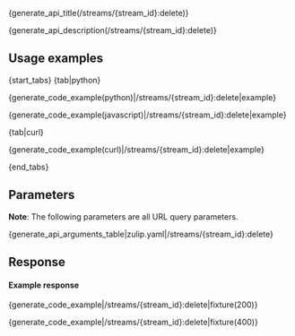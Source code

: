 {generate_api_title(/streams/{stream_id}:delete)}

{generate_api_description(/streams/{stream_id}:delete)}

## Usage examples

{start_tabs}
{tab|python}

{generate_code_example(python)|/streams/{stream_id}:delete|example}

{generate_code_example(javascript)|/streams/{stream_id}:delete|example}

{tab|curl}

{generate_code_example(curl)|/streams/{stream_id}:delete|example}

{end_tabs}

## Parameters

**Note**: The following parameters are all URL query parameters.

{generate_api_arguments_table|zulip.yaml|/streams/{stream_id}:delete}

## Response

#### Example response

{generate_code_example|/streams/{stream_id}:delete|fixture(200)}

{generate_code_example|/streams/{stream_id}:delete|fixture(400)}
